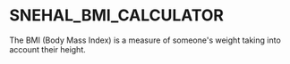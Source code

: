 # SNEHAL_BMI_CALCULATOR
The BMI (Body Mass Index) is a measure of someone's weight taking into account their height.
